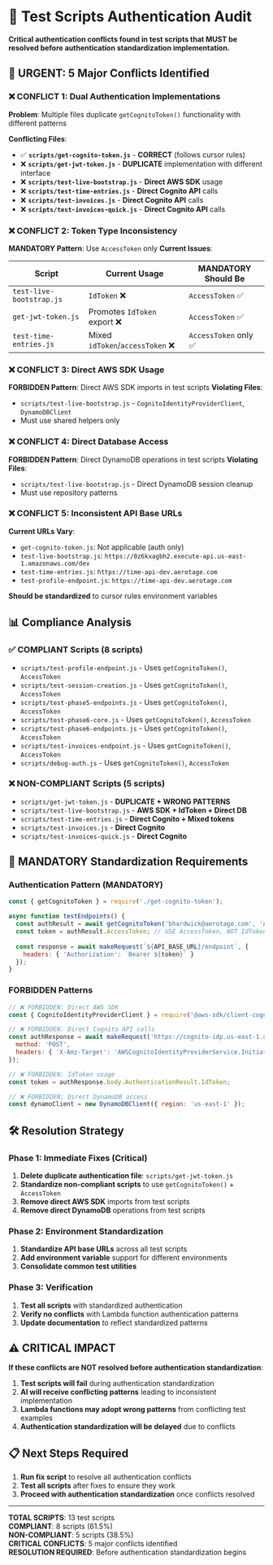 # 🔐 Test Scripts Authentication Audit

**Critical authentication conflicts found in test scripts that MUST be resolved before authentication standardization implementation.**

## 🚨 **URGENT: 5 Major Conflicts Identified**

### **❌ CONFLICT 1: Dual Authentication Implementations**

**Problem**: Multiple files duplicate `getCognitoToken()` functionality with different patterns

**Conflicting Files**:
- ✅ **`scripts/get-cognito-token.js`** - **CORRECT** (follows cursor rules)
- ❌ **`scripts/get-jwt-token.js`** - **DUPLICATE** implementation with different interface
- ❌ **`scripts/test-live-bootstrap.js`** - **Direct AWS SDK** usage
- ❌ **`scripts/test-time-entries.js`** - **Direct Cognito API** calls
- ❌ **`scripts/test-invoices.js`** - **Direct Cognito API** calls  
- ❌ **`scripts/test-invoices-quick.js`** - **Direct Cognito API** calls

### **❌ CONFLICT 2: Token Type Inconsistency**

**MANDATORY Pattern**: Use `AccessToken` only
**Current Issues**:

| Script | Current Usage | MANDATORY Should Be |
|--------|---------------|-------------------|
| `test-live-bootstrap.js` | `IdToken` ❌ | `AccessToken` ✅ |
| `get-jwt-token.js` | Promotes `IdToken` export ❌ | `AccessToken` ✅ |
| `test-time-entries.js` | Mixed `idToken`/`accessToken` ❌ | `AccessToken` only ✅ |

### **❌ CONFLICT 3: Direct AWS SDK Usage**

**FORBIDDEN Pattern**: Direct AWS SDK imports in test scripts
**Violating Files**:
- `scripts/test-live-bootstrap.js` - `CognitoIdentityProviderClient`, `DynamoDBClient`
- Must use shared helpers only

### **❌ CONFLICT 4: Direct Database Access**

**FORBIDDEN Pattern**: Direct DynamoDB operations in test scripts
**Violating Files**:
- `scripts/test-live-bootstrap.js` - Direct DynamoDB session cleanup
- Must use repository patterns

### **❌ CONFLICT 5: Inconsistent API Base URLs**

**Current URLs Vary**:
- `get-cognito-token.js`: Not applicable (auth only)
- `test-live-bootstrap.js`: `https://0z6kxagbh2.execute-api.us-east-1.amazonaws.com/dev`
- `test-time-entries.js`: `https://time-api-dev.aerotage.com`
- `test-profile-endpoint.js`: `https://time-api-dev.aerotage.com`

**Should be standardized** to cursor rules environment variables

## 📊 **Compliance Analysis**

### **✅ COMPLIANT Scripts (8 scripts)**
- `scripts/test-profile-endpoint.js` - Uses `getCognitoToken()`, `AccessToken`
- `scripts/test-session-creation.js` - Uses `getCognitoToken()`, `AccessToken`
- `scripts/test-phase5-endpoints.js` - Uses `getCognitoToken()`, `AccessToken`
- `scripts/test-phase6-core.js` - Uses `getCognitoToken()`, `AccessToken`
- `scripts/test-phase6-endpoints.js` - Uses `getCognitoToken()`, `AccessToken`
- `scripts/test-invoices-endpoint.js` - Uses `getCognitoToken()`, `AccessToken`
- `scripts/debug-auth.js` - Uses `getCognitoToken()`, `AccessToken`

### **❌ NON-COMPLIANT Scripts (5 scripts)**
- `scripts/get-jwt-token.js` - **DUPLICATE + WRONG PATTERNS**
- `scripts/test-live-bootstrap.js` - **AWS SDK + IdToken + Direct DB**
- `scripts/test-time-entries.js` - **Direct Cognito + Mixed tokens**
- `scripts/test-invoices.js` - **Direct Cognito**
- `scripts/test-invoices-quick.js` - **Direct Cognito**

## 🎯 **MANDATORY Standardization Requirements**

### **Authentication Pattern (MANDATORY)**
```javascript
const { getCognitoToken } = require('./get-cognito-token');

async function testEndpoints() {
  const authResult = await getCognitoToken('bhardwick@aerotage.com', 'Aerotage*2025');
  const token = authResult.AccessToken; // USE AccessToken, NOT IdToken
  
  const response = await makeRequest(`${API_BASE_URL}/endpoint`, {
    headers: { 'Authorization': `Bearer ${token}` }
  });
}
```

### **FORBIDDEN Patterns**
```javascript
// ❌ FORBIDDEN: Direct AWS SDK
const { CognitoIdentityProviderClient } = require('@aws-sdk/client-cognito-identity-provider');

// ❌ FORBIDDEN: Direct Cognito API calls  
const authResponse = await makeRequest('https://cognito-idp.us-east-1.amazonaws.com/', {
  method: 'POST',
  headers: { 'X-Amz-Target': 'AWSCognitoIdentityProviderService.InitiateAuth' }
});

// ❌ FORBIDDEN: IdToken usage
const token = authResponse.body.AuthenticationResult.IdToken;

// ❌ FORBIDDEN: Direct DynamoDB access
const dynamoClient = new DynamoDBClient({ region: 'us-east-1' });
```

## 🛠️ **Resolution Strategy**

### **Phase 1: Immediate Fixes (Critical)**
1. **Delete duplicate authentication file**: `scripts/get-jwt-token.js`
2. **Standardize non-compliant scripts** to use `getCognitoToken()` + `AccessToken`
3. **Remove direct AWS SDK** imports from test scripts
4. **Remove direct DynamoDB** operations from test scripts

### **Phase 2: Environment Standardization**  
1. **Standardize API base URLs** across all test scripts
2. **Add environment variable** support for different environments
3. **Consolidate common test utilities**

### **Phase 3: Verification**
1. **Test all scripts** with standardized authentication
2. **Verify no conflicts** with Lambda function authentication patterns
3. **Update documentation** to reflect standardized patterns

## ⚠️ **CRITICAL IMPACT**

**If these conflicts are NOT resolved before authentication standardization**:

1. **Test scripts will fail** during authentication standardization
2. **AI will receive conflicting patterns** leading to inconsistent implementation  
3. **Lambda functions may adopt wrong patterns** from conflicting test examples
4. **Authentication standardization will be delayed** due to conflicts

## 📋 **Next Steps Required**

1. **Run fix script** to resolve all authentication conflicts
2. **Test all scripts** after fixes to ensure they work
3. **Proceed with authentication standardization** once conflicts resolved

---

**TOTAL SCRIPTS**: 13 test scripts  
**COMPLIANT**: 8 scripts (61.5%)  
**NON-COMPLIANT**: 5 scripts (38.5%)  
**CRITICAL CONFLICTS**: 5 major conflicts identified  
**RESOLUTION REQUIRED**: Before authentication standardization begins 